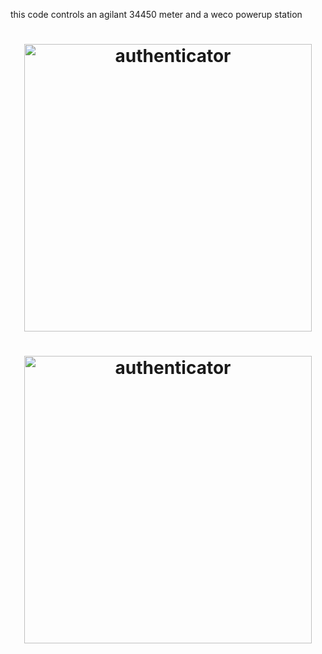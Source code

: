 this code controls an agilant 34450 meter and a weco powerup station 




<h1 align="center"><img src="./screenshots/Capture3.PNG" alt="authenticator" width="460px">
</h1>


<h1 align="center"><img src="./screenshots/Capture7.PNG" alt="authenticator" width="460px">
</h1>
